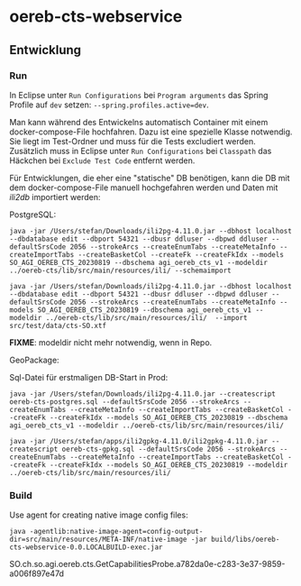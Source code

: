 # oereb-cts-webservice

## Entwicklung

### Run

In Eclipse unter `Run Configurations` bei `Program arguments` das Spring Profile auf `dev` setzen: `--spring.profiles.active=dev`.

Man kann während des Entwickelns automatisch Container mit einem docker-compose-File hochfahren. Dazu ist eine spezielle Klasse notwendig. Sie liegt im Test-Ordner und muss für die Tests excludiert werden. Zusätzlich muss in Eclipse unter `Run Configurations` bei `Classpath` das Häckchen bei `Exclude Test Code` entfernt werden. 

Für Entwicklungen, die eher eine "statische" DB benötigen, kann die DB mit dem docker-compose-File manuell hochgefahren werden und Daten mit _ili2db_ importiert werden:

PostgreSQL:
```
java -jar /Users/stefan/Downloads/ili2pg-4.11.0.jar --dbhost localhost --dbdatabase edit --dbport 54321 --dbusr ddluser --dbpwd ddluser --defaultSrsCode 2056 --strokeArcs --createEnumTabs --createMetaInfo --createImportTabs	--createBasketCol --createFk --createFkIdx --models SO_AGI_OEREB_CTS_20230819 --dbschema agi_oereb_cts_v1 --modeldir ../oereb-cts/lib/src/main/resources/ili/ --schemaimport
```

```
java -jar /Users/stefan/Downloads/ili2pg-4.11.0.jar --dbhost localhost --dbdatabase edit --dbport 54321 --dbusr ddluser --dbpwd ddluser --defaultSrsCode 2056 --strokeArcs --createEnumTabs --createMetaInfo --models SO_AGI_OEREB_CTS_20230819 --dbschema agi_oereb_cts_v1 --modeldir ../oereb-cts/lib/src/main/resources/ili/  --import src/test/data/cts-SO.xtf
```

**FIXME**: modeldir nicht mehr notwendig, wenn in Repo.

GeoPackage:




Sql-Datei für erstmaligen DB-Start in Prod:
```
java -jar /Users/stefan/Downloads/ili2pg-4.11.0.jar --createscript oereb-cts-postgres.sql --defaultSrsCode 2056 --strokeArcs --createEnumTabs --createMetaInfo --createImportTabs --createBasketCol --createFk --createFkIdx --models SO_AGI_OEREB_CTS_20230819 --dbschema agi_oereb_cts_v1 --modeldir ../oereb-cts/lib/src/main/resources/ili/ 
```

```
java -jar /Users/stefan/apps/ili2gpkg-4.11.0/ili2gpkg-4.11.0.jar --createscript oereb-cts-gpkg.sql --defaultSrsCode 2056 --strokeArcs --createEnumTabs --createMetaInfo --createImportTabs --createBasketCol --createFk --createFkIdx --models SO_AGI_OEREB_CTS_20230819 --modeldir ../oereb-cts/lib/src/main/resources/ili/ 
```


### Build

Use agent for creating native image config files:
```
java -agentlib:native-image-agent=config-output-dir=src/main/resources/META-INF/native-image -jar build/libs/oereb-cts-webservice-0.0.LOCALBUILD-exec.jar
```

SO.ch.so.agi.oereb.cts.GetCapabilitiesProbe.a782da0e-c283-3e37-9859-a006f897e47d